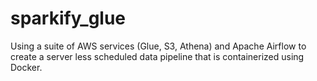 # sparkify_glue
Using a suite of AWS services (Glue, S3, Athena) and Apache Airflow to create a server less scheduled data pipeline that is containerized using Docker.
